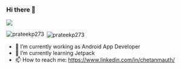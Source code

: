 ### Hi there 👋

![](https://komarev.com/ghpvc/?username=chetanmauth)

<p><img align="left" src="https://github-readme-stats.vercel.app/api/top-langs?username=prateekp273&show_icons=true&locale=en&layout=compact" alt="prateekp273" /></p>

<p>&nbsp;<img align="center" src="https://github-readme-stats.vercel.app/api?username=prateekp273&show_icons=true&locale=en" alt="prateekp273" /></p>


- 🔭 I’m currently working as Android App Developer
- 🌱 I’m currently learning Jetpack
- 📫 How to reach me: https://www.linkedin.com/in/chetanmauth/


